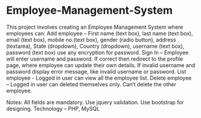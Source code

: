 # Employee-Management-System
This project involves creating an Employee Management System where employees can:
Add employee – First name (text box), last name (text box), email (text box), mobile no.(text box),  gender (radio button), address (textarea), State (dropdown), Country (dropdown), username (text box), password (text box) use any encryption for password.
Sign In – Employee will enter username and password. 
If correct then redirect to the profile page, where employee can update their own details.
If invalid username and password display error message, like invalid username or password.
List employee -  Logged in user can view all the employee list.
Delete employee – Logged in user can deleted themselves only. Can’t delete the other employee.

Notes: All fields are mandatory. Use jquery validation. Use bootstrap for designing.
Technology – PHP, MySQL
